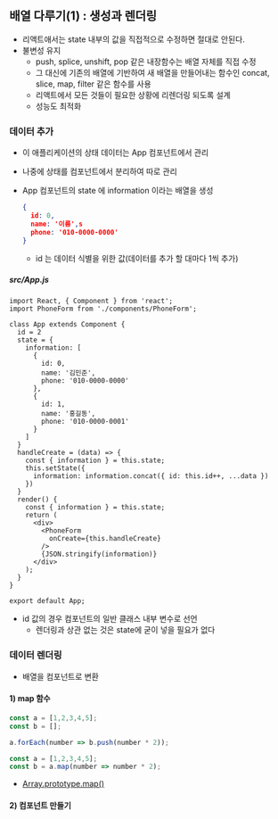## 배열 다루기(1) : 생성과 렌더링

- 리액트애서는 state 내부의 값을 직접적으로 수정하면 절대로 안된다.
- 불변성 유지
  - push, splice, unshift, pop 같은 내장함수는 배열 자체를 직접 수정
  - 그 대신에 기존의 배열에 기반하여 새 배열을 만들어내는 함수인 concat, slice, map, filter 같은 함수를 사용 
  - 리액트에서 모든 것들이 필요한 상황에 리렌더링 되도록 설계
  - 성능도 최적화 



### 데이터 추가

- 이 애플리케이션의 상태 데이터는 App 컴포넌트에서 관리

- 나중에 상태를 컴포넌트에서 분리하여 따로 관리

- App 컴포넌트의 state 에 information 이라는 배열을 생성

  ```json
  {
    id: 0,
    name: '이름',s
    phone: '010-0000-0000'
  }
  ```

  - id 는 데이터 식별을 위한 값(데이터를 추가 할 대마다 1씩 추가)



##### src/App.js

```react
import React, { Component } from 'react';
import PhoneForm from './components/PhoneForm';

class App extends Component {
  id = 2
  state = {
    information: [
      {
        id: 0,
        name: '김민준',
        phone: '010-0000-0000'
      },
      {
        id: 1,
        name: '홍길동',
        phone: '010-0000-0001'
      }
    ]
  }
  handleCreate = (data) => {
    const { information } = this.state;
    this.setState({
      information: information.concat({ id: this.id++, ...data })
    })
  }
  render() {
    const { information } = this.state;
    return (
      <div>
        <PhoneForm
          onCreate={this.handleCreate}
        />
        {JSON.stringify(information)}
      </div>
    );
  }
}

export default App;
```

- id 값의 경우 컴포넌트의 일반 클래스 내부 변수로 선언
  - 렌더링과 상관 없는 것은 state에 굳이 넣을 필요가 없다



### 데이터 렌더링

- 배열을 컴포넌트로 변환



#### 1) map 함수

```js
const a = [1,2,3,4,5];
const b = [];

a.forEach(number => b.push(number * 2));

const a = [1,2,3,4,5];
const b = a.map(number => number * 2);
```

- [Array.prototype.map()](https://developer.mozilla.org/ko/docs/Web/JavaScript/Reference/Global_Objects/Array/map)



#### 2) 컴포넌트 만들기

